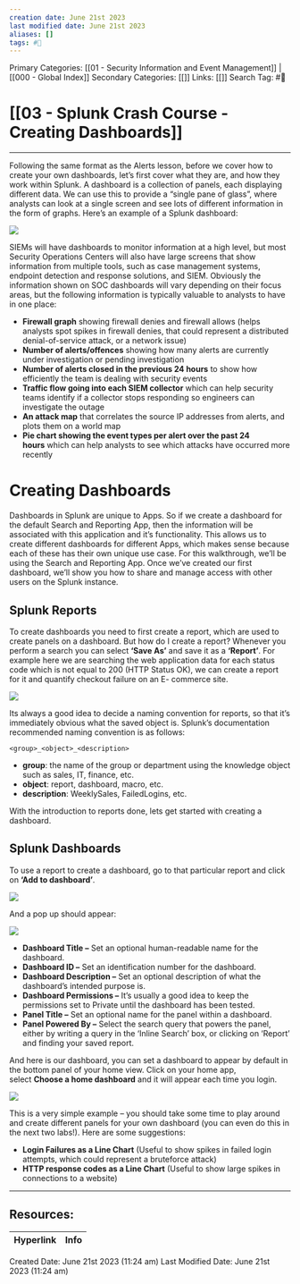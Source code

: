 ```yaml
---
creation date: June 21st 2023
last modified date: June 21st 2023
aliases: []
tags: #📖
---
```


Primary Categories: [[01 - Security Information and Event Management]] | [[000 - Global Index]] 
Secondary Categories: [[]] 
Links: [[]] 
Search Tag: #📖  

# [[03 - Splunk Crash Course - Creating Dashboards]]  
---

Following the same format as the Alerts lesson, before we cover how to create your own dashboards, let’s first cover what they are, and how they work within Splunk. A dashboard is a collection of panels, each displaying different data. We can use this to provide a “single pane of glass”, where analysts can look at a single screen and see lots of different information in the form of graphs. Here’s an example of a Splunk dashboard:

![](https://d2y9h8w1ydnujs.cloudfront.net/uploads/content/images/53ffff45072bc2577442f1621d2602cec1d6ac13fe47d006f40ecd3afa5c7623bc11baef5665cc4f724572d3e85f.png)

SIEMs will have dashboards to monitor information at a high level, but most Security Operations Centers will also have large screens that show information from multiple tools, such as case management systems, endpoint detection and response solutions, and SIEM. Obviously the information shown on SOC dashboards will vary depending on their focus areas, but the following information is typically valuable to analysts to have in one place:

- **Firewall graph** showing firewall denies and firewall allows (helps analysts spot spikes in firewall denies, that could represent a distributed denial-of-service attack, or a network issue)
- **Number of alerts/offences** showing how many alerts are currently under investigation or pending investigation
- **Number of alerts closed in the previous 24 hours** to show how efficiently the team is dealing with security events
- **Traffic flow going into each SIEM collector** which can help security teams identify if a collector stops responding so engineers can investigate the outage
- **An attack map** that correlates the source IP addresses from alerts, and plots them on a world map
- **Pie chart showing the event types per alert over the past 24 hours** which can help analysts to see which attacks have occurred more recently

# Creating Dashboards

Dashboards in Splunk are unique to Apps. So if we create a dashboard for the default Search and Reporting App, then the information will be associated with this application and it’s functionality. This allows us to create different dashboards for different Apps, which makes sense because each of these has their own unique use case. For this walkthrough, we’ll be using the Search and Reporting App. Once we’ve created our first dashboard, we’ll show you how to share and manage access with other users on the Splunk instance.

## **Splunk Reports**

To create dashboards you need to first create a report, which are used to create panels on a dashboard. But how do I create a report? Whenever you perform a search you can select **‘Save As’** and save it as a **‘Report’**. For example here we are searching the web application data for each status code which is not equal to 200 (HTTP Status OK), we can create a report for it and quantify checkout failure on an E- commerce site.

![](https://d2y9h8w1ydnujs.cloudfront.net/uploads/content/images/581a04fa558f36bd6e0e7f41853f0d88ef7880843cd15cfd93f5456db2eedf2cd1696362fd883fe05d8a11426cd6.png)

Its always a good idea to decide a naming convention for reports, so that it’s immediately obvious what the saved object is. Splunk’s documentation recommended naming convention is as follows:

`<group>_<object>_<description>`

- **group**: the name of the group or department using the knowledge object such as sales, IT, finance, etc.
- **object**: report, dashboard, macro, etc.
- **description**: WeeklySales, FailedLogins, etc.

With the introduction to reports done, lets get started with creating a dashboard.

## **Splunk Dashboards**

To use a report to create a dashboard, go to that particular report and click on **‘Add to dashboard’**.

![](https://d2y9h8w1ydnujs.cloudfront.net/uploads/content/images/28112edc4bdfe4c6c0dc9706533c2e70d0a827997aec9dd543b73b92dce0b3c8003c5f7afb2534ec84d861d424ef.png)

And a pop up should appear:

![](https://d2y9h8w1ydnujs.cloudfront.net/uploads/content/images/369e6799d08e75d309f4f187531bb7b91f3897b5d1344cf0cf59697180300f46a5d9f7ed5911b0e929081158c109.png)

- **Dashboard Title –** Set an optional human-readable name for the dashboard.
- **Dashboard ID –** Set an identification number for the dashboard.
- **Dashboard Description –** Set an optional description of what the dashboard’s intended purpose is.
- **Dashboard Permissions –** It’s usually a good idea to keep the permissions set to Private until the dashboard has been tested.
- **Panel Title –** Set an optional name for the panel within a dashboard.
- **Panel Powered By –** Select the search query that powers the panel, either by writing a query in the ‘Inline Search’ box, or clicking on ‘Report’ and finding your saved report.

And here is our dashboard, you can set a dashboard to appear by default in the bottom panel of your home view. Click on your home app, select **Choose a home dashboard** and it will appear each time you login.

![](https://d2y9h8w1ydnujs.cloudfront.net/uploads/content/images/1cce1d11eb16e55173f3a6b442db39044412fb19f1d53d4d8349e7a3b25e5b20bba297471c26f41f0477c833ba63.png)

This is a very simple example – you should take some time to play around and create different panels for your own dashboard (you can even do this in the next two labs!). Here are some suggestions:

- **Login Failures as a Line Chart** (Useful to show spikes in failed login attempts, which could represent a bruteforce attack)
- **HTTP response codes as a Line Chart** (Useful to show large spikes in connections to a website)


___

## Resources:

| Hyperlink | Info |
| --------- | ---- |


Created Date: June 21st 2023 (11:24 am) 
Last Modified Date: June 21st 2023 (11:24 am)
